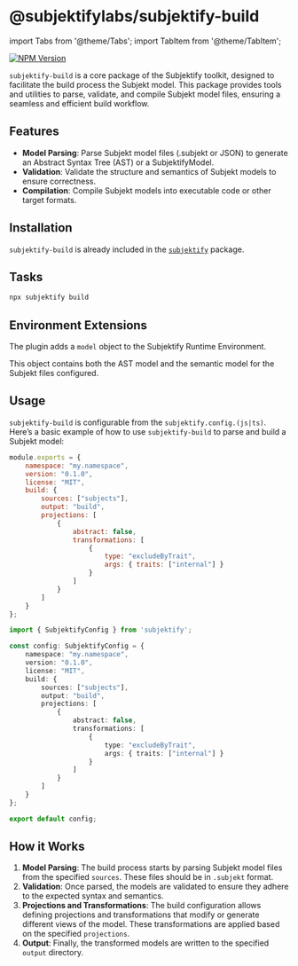 # @subjektifylabs/subjektify-build

import Tabs from '@theme/Tabs';
import TabItem from '@theme/TabItem';

[![NPM Version](http://img.shields.io/npm/v/@subjektifylabs/subjektify-build.svg?style=flat)](https://www.npmjs.org/package/@subjektifylabs/subjektify-build)

`subjektify-build` is a core package of the Subjektify toolkit, designed to facilitate the build process the Subjekt model. This package provides tools and utilities to parse, validate, and compile Subjekt model files, ensuring a seamless and efficient build workflow.

## Features

- **Model Parsing**: Parse Subjekt model files (.subjekt or JSON) to generate an Abstract Syntax Tree (AST) or a SubjektifyModel.
- **Validation**: Validate the structure and semantics of Subjekt models to ensure correctness.
- **Compilation**: Compile Subjekt models into executable code or other target formats.

## Installation

`subjektify-build` is already included in the [`subjektify`](https://www.npmjs.com/package/subjektify) package.

## Tasks

```bash
npx subjektify build
```

## Environment Extensions

The plugin adds a `model` object to the Subjektify Runtime Environment.

This object contains both the AST model and the semantic model for the Subjekt files configured.

## Usage

`subjektify-build` is configurable from the `subjektify.config.(js|ts)`. Here’s a basic example of how to use `subjektify-build` to parse and build a Subjekt model:

<Tabs>
<TabItem value="js" label="JavaScript">

```js title="subjektify.config.js"
module.exports = {
    namespace: "my.namespace",
    version: "0.1.0",
    license: "MIT",
    build: {
        sources: ["subjects"],
        output: "build",
        projections: [
            {
                abstract: false,
                transformations: [
                    {
                        type: "excludeByTrait",
                        args: { traits: ["internal"] }
                    }
                ]
            }
        ]
    }
};
```

</TabItem>
<TabItem value="ts" label="TypeScript">

```ts title="subjektify.config.ts"
import { SubjektifyConfig } from 'subjektify';

const config: SubjektifyConfig = {
    namespace: "my.namespace",
    version: "0.1.0",
    license: "MIT",
    build: {
        sources: ["subjects"],
        output: "build",
        projections: [
            {
                abstract: false,
                transformations: [
                    {
                        type: "excludeByTrait",
                        args: { traits: ["internal"] }
                    }
                ]
            }
        ]
    }
};

export default config;
```

</TabItem>
</Tabs>

## How it Works

1. **Model Parsing**: The build process starts by parsing Subjekt model files from the specified `sources`. These files should be in `.subjekt` format.
2. **Validation**: Once parsed, the models are validated to ensure they adhere to the expected syntax and semantics.
3. **Projections and Transformations**: The build configuration allows defining projections and transformations that modify or generate different views of the model. These transformations are applied based on the specified `projections`.
4. **Output**: Finally, the transformed models are  written to the specified `output` directory.

